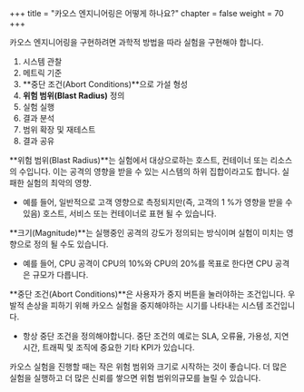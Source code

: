 +++
title = "카오스 엔지니어링은 어떻게 하나요?"
chapter = false
weight = 70
+++

카오스 엔지니어링을 구현하려면 과학적 방법을 따라 실험을 구현해야 합니다.

1. 시스템 관찰
2. 메트릭 기준
3. **중단 조건(Abort Conditions)**으로 가설 형성
4. **위험 범위(Blast Radius)** 정의
5. 실험 실행
6. 결과 분석
7. 범위 확장 및 재테스트
8. 결과 공유


 **위험 범위(Blast Radius)**는 실험에서 대상으로하는 호스트, 컨테이너 또는 리소스의 수입니다. 이는 공격의 영향을 받을 수 있는 시스템의 하위 집합이라고도 합니다. 실패한 실험의 최악의 영향.

+ 예를 들어, 일반적으로 고객 영향으로 측정되지만(즉, 고객의 1 %가 영향을 받을 수 있음) 호스트, 서비스 또는 컨테이너로 표현 될 수 있습니다. 

 **크기(Magnitude)**는 실행중인 공격의 강도가 정의되는 방식이며 실험이 미치는 영향으로 정의 될 수도 있습니다.

+ 예를 들어, CPU 공격이 CPU의 10%와 CPU의 20%를 목표로 한다면 CPU 공격은 규모가 다릅니다.

 **중단 조건(Abort Conditions)**은 사용자가 중지 버튼을 눌러야하는 조건입니다. 우발적 손상을 피하기 위해 카오스 실험을 중지해야하는 시기를 나타내는 시스템 조건입니다.

+ 항상 중단 조건을 정의해야합니다. 중단 조건의 예로는 SLA, 오류율, 가용성, 지연 시간, 트래픽 및 조직에 중요한 기타 KPI가 있습니다.

카오스 실험을 진행할 때는 작은 위험 범위와 ​​크기로 시작하는 것이 좋습니다. 더 많은 실험을 실행하고 더 많은 신뢰를 쌓으면 위험 범위의 ​​규모를 늘릴 수 있습니다.
  
